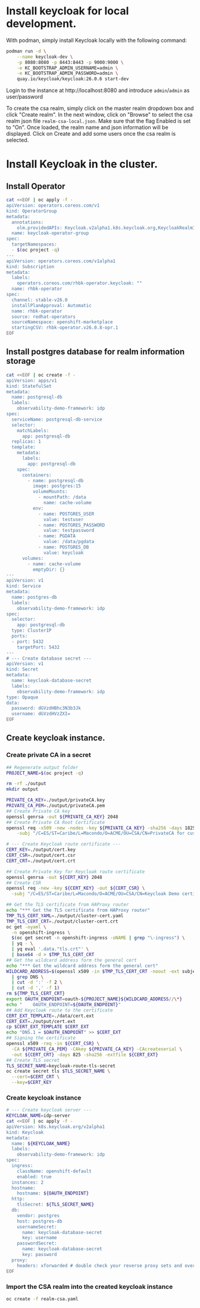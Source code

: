 # Install keycloak for local development. 
With podman, simply install Keycloak locally with the following command:  

```bash
podman run -d \
    --name keycloak-dev \
    -p 8080:8080 -p 8443:8443 -p 9000:9000 \
    -e KC_BOOTSTRAP_ADMIN_USERNAME=admin \
    -e KC_BOOTSTRAP_ADMIN_PASSWORD=admin \
    quay.io/keycloak/keycloak:26.0.6 start-dev
```

Login to the instance at http://localhost:8080 and introduce `admin`/`admin` as user/password

To create the csa realm, simply click on the master realm dropdown box and click "Create realm". In the next window, click on "Browse" to select the csa realm json file `realm-csa-local.json`. Make sure that the flag Enabled is set to "On". Once loaded, the realm name and json information will be displayed. Click on Create and add some users once the csa realm is selected. 

# Install Keycloak in the cluster. 
## Install Operator 

```bash
cat <<EOF | oc apply -f - 
apiVersion: operators.coreos.com/v1
kind: OperatorGroup
metadata:
  annotations:
    olm.providedAPIs: Keycloak.v2alpha1.k8s.keycloak.org,KeycloakRealmImport.v2alpha1.k8s.keycloak.org  
  name: keycloak-operator-group  
spec:
  targetNamespaces:
  - $(oc project -q)
---
apiVersion: operators.coreos.com/v1alpha1
kind: Subscription
metadata:
  labels:
    operators.coreos.com/rhbk-operator.keycloak: ""
  name: rhbk-operator  
spec:
  channel: stable-v26.0
  installPlanApproval: Automatic
  name: rhbk-operator
  source: redhat-operators
  sourceNamespace: openshift-marketplace
  startingCSV: rhbk-operator.v26.0.8-opr.1
EOF
```

## Install postgres database for realm information storage

```bash
cat <<EOF | oc create -f -
apiVersion: apps/v1
kind: StatefulSet
metadata:
  name: postgresql-db
  labels: 
    observability-demo-framework: idp
spec:
  serviceName: postgresql-db-service
  selector:
    matchLabels:
      app: postgresql-db
  replicas: 1
  template:
    metadata:
      labels:
        app: postgresql-db
    spec:
      containers:
        - name: postgresql-db
          image: postgres:15
          volumeMounts:
            - mountPath: /data
              name: cache-volume
          env:
            - name: POSTGRES_USER
              value: testuser
            - name: POSTGRES_PASSWORD
              value: testpassword
            - name: PGDATA
              value: /data/pgdata
            - name: POSTGRES_DB
              value: keycloak
      volumes:
        - name: cache-volume
          emptyDir: {}
---
apiVersion: v1
kind: Service
metadata:
  name: postgres-db
  labels: 
    observability-demo-framework: idp
spec:
  selector:
    app: postgresql-db
  type: ClusterIP
  ports:
  - port: 5432
    targetPort: 5432
---
# --- Create database secret ---
apiVersion: v1
kind: Secret
metadata:
  name: keycloak-database-secret
  labels: 
    observability-demo-framework: idp
type: Opaque
data:
  password: dGVzdHBhc3N3b3Jk
  username: dGVzdHVzZXI=
EOF
```

## Create keycloak instance.

### Create private CA in a secret 

```bash
## Regenerate output folder
PROJECT_NAME=$(oc project -q)

rm -rf ./output
mkdir output

PRIVATE_CA_KEY=./output/privateCA.key
PRIVATE_CA_PEM=./output/privateCA.pem
## Create Private CA key
openssl genrsa -out ${PRIVATE_CA_KEY} 2048 
## Create Private CA Root Certificate
openssl req -x509 -new -nodes -key ${PRIVATE_CA_KEY} -sha256 -days 1825 -out ${PRIVATE_CA_PEM} \
    -subj "/C=ES/ST=Caribe/L=Macondo/O=ACME/OU=CSA/CN=PrivateCA for custom Certificates (Keycloak Demo)"

# --- Create Keycloak route certificate --- 
CERT_KEY=./output/cert.key
CERT_CSR=./output/cert.csr
CERT_CRT=./output/cert.crt

## Create Private Key for Keycloak route certificate
openssl genrsa -out ${CERT_KEY} 2048
## Create CSR 
openssl req -new -key ${CERT_KEY} -out ${CERT_CSR} \
  -subj "/C=ES/ST=Caribe/L=Macondo/O=ACME/OU=CSA/CN=Keycloak Demo certificate"

## Get the TLS certificate from HAProxy router
echo "*** Get the TLS certificate from HAProxy router"
TMP_TLS_CERT_YAML=./output/cluster-cert.yaml
TMP_TLS_CERT_CRT=./output/cluster-cert.crt
oc get -oyaml \
  -n openshift-ingress \
  $(oc get secret -n openshift-ingress -oNAME | grep "\-ingress") \
  | yq - \
  | yq eval '.data."tls.crt"' \
  | base64 -d > $TMP_TLS_CERT_CRT
## Get the wildcard address form the general cert
echo "*** Get the wildcard address form the general cert"
WILDCARD_ADDRESS=$(openssl x509 -in $TMP_TLS_CERT_CRT -noout -ext subjectAltName \
  | grep DNS \
  | cut -d ':' -f 2 \
  | cut -d ',' -f 1)
rm ${TMP_TLS_CERT_CRT}
export OAUTH_ENDPOINT=oauth-${PROJECT_NAME}${WILDCARD_ADDRESS//\*}
echo "    OAUTH_ENDPOINT=${OAUTH_ENDPOINT}"
## Add Keycloak route to the certificate
CERT_EXT_TEMPLATE=./data/cert.ext
CERT_EXT=./output/cert.ext
cp $CERT_EXT_TEMPLATE $CERT_EXT
echo "DNS.1 = $OAUTH_ENDPOINT" >> $CERT_EXT
## Signing the certificate
openssl x509 -req -in ${CERT_CSR} \
  -CA ${PRIVATE_CA_PEM} -CAkey ${PRIVATE_CA_KEY} -CAcreateserial \
  -out ${CERT_CRT} -days 825 -sha256 -extfile ${CERT_EXT}
## Create TLS secret
TLS_SECRET_NAME=keycloak-route-tls-secret
oc create secret tls $TLS_SECRET_NAME \
  --cert=$CERT_CRT \
  --key=$CERT_KEY
```

### Create keycloak instance

```bash
# --- Create keycloak server --- 
KEYCLOAK_NAME=idp-server
cat <<EOF | oc apply -f -
apiVersion: k8s.keycloak.org/v2alpha1
kind: Keycloak
metadata:
  name: ${KEYCLOAK_NAME}
  labels: 
    observability-demo-framework: idp
spec:  
  ingress: 
    className: openshift-default
    enabled: true
  instances: 2
  hostname: 
    hostname: ${OAUTH_ENDPOINT}
  http: 
    tlsSecret: ${TLS_SECRET_NAME}
  db:
    vendor: postgres
    host: postgres-db
    usernameSecret:
      name: keycloak-database-secret
      key: username
    passwordSecret:
      name: keycloak-database-secret
      key: password
  proxy:
    headers: xforwarded # double check your reverse proxy sets and overwrites the X-Forwarded-* headers
EOF
```

### Import the CSA realm into the created keycloak instance
```bash
oc create -f realm-csa.yaml
```
